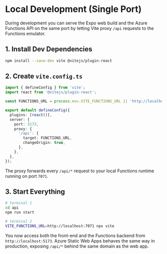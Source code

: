 # Local Development (Single Port)

During development you can serve the Expo web build and the Azure Functions API on the same port by letting Vite proxy `/api` requests to the Functions emulator.

## 1. Install Dev Dependencies

```bash
npm install --save-dev vite @vitejs/plugin-react
```

## 2. Create `vite.config.ts`

```ts
import { defineConfig } from 'vite';
import react from '@vitejs/plugin-react';

const FUNCTIONS_URL = process.env.VITE_FUNCTIONS_URL || 'http://localhost:7071';

export default defineConfig({
  plugins: [react()],
  server: {
    port: 5173,
    proxy: {
      '/api': {
        target: FUNCTIONS_URL,
        changeOrigin: true,
      },
    },
  },
});
```

The proxy forwards every `/api/*` request to your local Functions runtime running on port `7071`.

## 3. Start Everything

```bash
# terminal 1
cd api
npm run start

# terminal 2
VITE_FUNCTIONS_URL=http://localhost:7071 npx vite
```

You now access both the front-end and the Functions backend from `http://localhost:5173`. Azure Static Web Apps behaves the same way in production, exposing `/api/*` behind the same domain as the web app.
